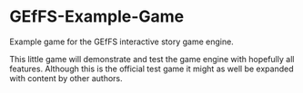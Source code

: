 # GEfFS-Example-Game
Example game for the GEfFS interactive story game engine.

This little game will demonstrate and test the game engine with hopefully all features.
Although this is the official test game it might as well be expanded with content by other authors.
